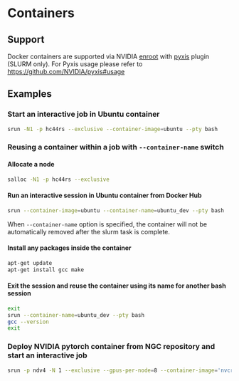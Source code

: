 # Containers

## Support
Docker containers are supported via NVIDIA [enroot](https://github.com/NVIDIA/enroot) with [pyxis](https://github.com/NVIDIA/pyxis) plugin (SLURM only). For Pyxis usage please refer to https://github.com/NVIDIA/pyxis#usage

## Examples
### Start an interactive job in Ubuntu container
```bash
srun -N1 -p hc44rs --exclusive --container-image=ubuntu --pty bash
```

### Reusing a container within a job with `--container-name` switch

#### Allocate a node
```bash
salloc -N1 -p hc44rs --exclusive
```

#### Run an interactive session in Ubuntu container from Docker Hub
```bash
srun --container-image=ubuntu --container-name=ubuntu_dev --pty bash
```
When `--container-name` option is specified, the container will not be automatically removed after the slurm task is complete.

#### Install any packages inside the container
```bash
apt-get update
apt-get install gcc make
```

#### Exit the session and reuse the container using its name for another bash session
```bash
exit
srun --container-name=ubuntu_dev --pty bash
gcc --version
exit
```

### Deploy NVIDIA pytorch container from NGC repository and start an interactive job
```bash
srun -p ndv4 -N 1 --exclusive --gpus-per-node=8 --container-image='nvcr.io#nvidia/pytorch:21.07-py3' --container-name=pytorch --pty bash
```

